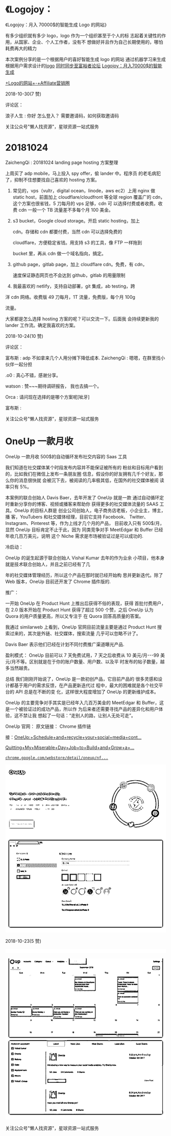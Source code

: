 # 《Logojoy：

《Logojoy：月入 70000$的智能生成 Logo 的网站》

有多少组织就有多少 logo，logo 作为一个组织甚至于个人的标 志起着关键性的作用，从国家、企业、个人工作者，没有不 想做好并且作为自己长期使用的，哪怕耗费再大的精力

本次案例分享的是一个根据用户的喜好智能生成 logo 的网站 通过机器学习来生成根据用户需求设计的[logo](https://bbs.fuyuzhe.com/affiliate/202.html) [同时同步至富裕者论坛](https://bbs.fuyuzhe.com/affiliate/202.html) [Logojoy](https://bbs.fuyuzhe.com/affiliate/202.html)[：月入](https://bbs.fuyuzhe.com/affiliate/202.html)[70000$](https://bbs.fuyuzhe.com/affiliate/202.html)[的智能生成](https://bbs.fuyuzhe.com/affiliate/202.html)

[+Logo](https://bbs.fuyuzhe.com/affiliate/202.html)[的网站](https://bbs.fuyuzhe.com/affiliate/202.html)[+-+Affiliate](https://bbs.fuyuzhe.com/affiliate/202.html)[营销圈](https://bbs.fuyuzhe.com/affiliate/202.html)

2018-10-30(7 赞)

评论区：

浪子人生 : 你好 怎么登入？ 需要邀请码，如何获取邀请码

关注公众号"懒人找资源"，星球资源一站式服务

# 20181024

ZaichengQi : 20181024 landing page hosting 方案整理

上周买了 adp mobile，马上投入 spy offer，偷 lander 中。程序员 的老毛病犯了，抑制不住想要找自己喜欢的 hosting 方案。

1.  常见的，vps（vultr，digital ocean，linode，aws ec2）上用 nginx 做 static host，前面加上 cloudflare/cloudfront 等全球 region 覆盖广的 cdn，这个方案也很省钱，5 刀每月的 vps 足够，cdn 可 以选择付费或者收费。收费 cdn 一般一个 TB 流量差不多每个月 100 美金。

2.  s3 bucket，Google cloud storage。开启 static hosting，加上

    cdn。存储和 cdn 都要付费，当然 cdn 可以选择免费的

    cloudflare，方便稳定省钱。用支持 s3 的工具，像 FTP 一样拖到

    bucket 里，再从 cdn 做一个域名指向，搞定。

3.  github page，gitlab page，加上 cloudflare cdn。免费，有 cdn，

    速度保证静态网页也不会达到 github，gitlab 的用量限制

4.  我最喜欢的 netlify，支持自动部署，git 集成，ab testing，跨

洋 cdn 网络。收费版 49 刀每月，1T 流量，免费版，每个月 100g

流量。

大家都是怎么选择 hosting 方案的呢？可以交流一下。后面我 会持续更新我的 lander 工作流。确定我喜欢的方案。

2018-10-24(10 赞)

评论区：

富布斯 : adp 不如拿来几个人用分摊下降低成本. ZaichengQi : 嗯嗯，在群里找小伙伴一起分担

.o0 : 真心不错，感谢分享。

watson : 赞~~~期待调研报告， 我也去搞一个。

Orca : 请问现在选择的是哪个方案呢[呲牙]

富布斯 :

关注公众号"懒人找资源"，星球资源一站式服务

# OneUp 一款月收

OneUp 一款月收 500$的自动循环发布社交内容的 Saas 工具

我们知道在社交媒体某个时段发布内容并不能保证被所有的 粉丝和目标用户看到的，比如我们在微信上发布一条朋友圈 信息，假设你的好友拥有几千个好友，那么你的消息很快就 会被沉下去，被阅读的几率极其低，在国外的社交媒体被阅 读率只有 5%。

本案例的联合创始人 Davis Baer，去年开发了 OneUp 就是一款 通过自动循环定时重新分享你的博客、视频或播客来帮助你 获得更多的社交媒体流量的 SAAS 工具。OneUp 的目标人群是 创业公司创始人，电子商务店老板，小企业主，博主，播 客，YouTubers 和社交媒体经理，目前它支持 Facebook、 Twitter、Instagram、Pinterest 等，作为上线才几个月的产品， 目前收入只有 500$/月，显然 OneUp 目标肯定不止于此，因为 同类竞争对手 MeetEdgar 和 Buffer 已经年收几百万美元，说明 这个 Niche 需求是市场被验证过是可以成功的.

冷启动：

OneUp 的诞生起源于联合创始人 Vishal Kumar 去年的作为业余 小项目，他本身就是技术联合创始人，并且之前已经有了几

年的社交媒体管理经历，所以这个产品在那时就已经开始构 思并更新迭代。除了 Web 版本，OneUp 目前还开发了 Chrome 插件版的.

推广：

一开始 OneUp 在 Product Hunt 上推出后获得不俗的表现，获得 首批付费用户，在 2.0 版本开始在 Product Hunt 获得了超过 500 个赞，之后 OneUp 认为 Quora 的用户质量更高，所以又专注于 在 Quora 回答高质量的答案。

我通过 similarweb 上看到，OneUp 官网目前流量主要是通过 Product Hunt 搜索过来的，其次是外链、社交媒体，搜索流量 几乎可以忽略不计了。

Davis Baer 表示他们已经在计划不同付费推广渠道曝光产品.

盈利模式： OneUp 目前可以 7 天免费试用，7 天之后收费从 10 美元/月---99 美元/月不等。区别就是在于你的账户数量、用户数、以及平 时发布的帖子数量，越多当然越贵。

总结 我们刚刚开始说了，OneUp 是一款初创产品，它目前产品的 很多灵感和设计都基于用户的需求反馈，在产品更新迭代过 程中，最大的困难就是各个社交平台的 API 总是在不断的变 化，这样很大程度增加了 OneUp 的更新维护成本。

OneUp 的主要竞争对手其实是已经年入几百万美金的 MeetEdgar 和 Buffer，这是一个被验证过的成功产品，所以作 为后来者还需要寻找产品的差异化和用户体验，这不禁让我 想起了一句话：“走别人的路，让别人无处可走”。

OneUp 官网： 原文链接： Chrome 插件链

接：[OneUp:+Schedule+and+recycle+your+social+media+cont...](https://www.oneupapp.io/)

[Quitting+My+Miserable+Day+Job+to+Build+and+Grow+a+...](https://www.indiehackers.com/interview/quitting-my-miserable-day-job-to-build-and-grow-a-profitable-business-973c37b03b)

[`chrome.google.com/webstore/detail/oneup/nf...`](https://chrome.google.com/webstore/detail/oneup/nfihappcoloadkogdfpoaeefhikofiib?hl=zh-CN)

![image](img/Image_076.png)

2018-10-23(5 赞)

![image](img/Image_077.png)

![image](img/Image_078.png)

关注公众号"懒人找资源"，星球资源一站式服务